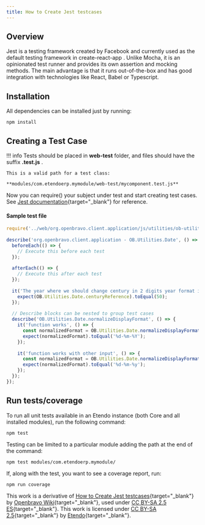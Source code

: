 ```yaml
---
title: How to Create Jest testcases
---
```

  
##  Overview

Jest  is a testing framework created by Facebook and currently used as the
default testing framework in  create-react-app  . Unlike Mocha, it is an
opinionated test runner and provides its own assertion and mocking methods.
The main advantage is that it runs out-of-the-box and has good integration
with technologies like React, Babel or Typescript.

##  Installation

All dependencies can be installed just by
running:
    
    npm install

##  Creating a Test Case

!!! info
    Tests should be placed in **web-test** folder, and files should have the
    suffix **.test.js** .

    This is a valid path for a test class:

    **modules/com.etendoerp.mymodule/web-test/mycomponent.test.js**  

Now you can require() your subject under test and start creating test cases.
See  [Jest documentation](https://jestjs.io/docs/getting-started){target="_blank"}  for reference.

####  Sample test file

```javascript title="org.openbravo.client.application/web-test/ob-utilities-date.test.js"
require('../web/org.openbravo.client.application/js/utilities/ob-utilities-date');
 
describe('org.openbravo.client.application - OB.Utilities.Date', () => {
  beforeEach(() => {
    // Execute this before each test
  });
 
  afterEach(() => {
    // Execute this after each test
  });
 
  it('The year where we should change century in 2 digits year format is 50', () => {
    expect(OB.Utilities.Date.centuryReference).toEqual(50);
  });
 
  // Describe blocks can be nested to group test cases
  describe('OB.Utilities.Date.normalizeDisplayFormat', () => {
    it('function works', () => {
      const normalizedFormat = OB.Utilities.Date.normalizeDisplayFormat('DD-MM-YYYY');
      expect(normalizedFormat).toEqual('%d-%m-%Y');
    });
 
    it('function works with other input', () => {
      const normalizedFormat = OB.Utilities.Date.normalizeDisplayFormat('DD-MM-YY');
      expect(normalizedFormat).toEqual('%d-%m-%y');
    });
  });
});
```

##  Run tests/coverage

To run all unit tests available in an Etendo instance (both Core and all
installed modules), run the following command:

    npm test

Testing can be limited to a particular module adding the path at the end of
the command:    
    
    npm test modules/com.etendoerp.mymodule/

If, along with the test, you want to see a coverage report, run:
    
    npm run coverage

This work is a derivative of [How to Create Jest testcases](https://wiki.openbravo.com/wiki/How_to_create_Jest_testcases){target="\_blank"} by [Openbravo Wiki](http://wiki.openbravo.com/wiki/Welcome_to_Openbravo){target="\_blank"}, used under [CC BY-SA 2.5 ES](https://creativecommons.org/licenses/by-sa/2.5/es/){target="\_blank"}. This work is licensed under [CC BY-SA 2.5](https://creativecommons.org/licenses/by-sa/2.5/){target="\_blank"} by [Etendo](https://etendo.software){target="\_blank"}.
  
